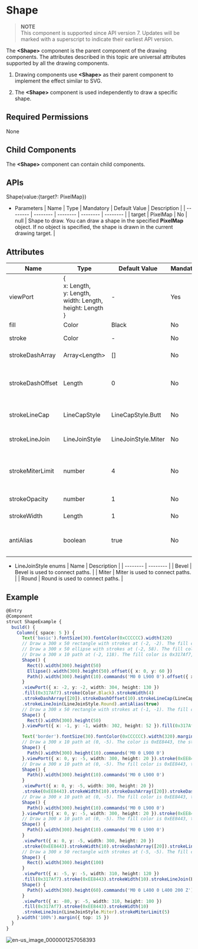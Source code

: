 # Shape


> **NOTE**<br>
> This component is supported since API version 7. Updates will be marked with a superscript to indicate their earliest API version.


The **<Shape\>** component is the parent component of the drawing components. The attributes described in this topic are universal attributes supported by all the drawing components.


1. Drawing components use **<Shape\>** as their parent component to implement the effect similar to SVG.


2. The **<Shape\>** component is used independently to draw a specific shape.


## Required Permissions

None


## Child Components

The **&lt;Shape&gt;** component can contain child components.


## APIs

Shape(value:{target?: PixelMap})

- Parameters
  | Name | Type | Mandatory | Default Value | Description | 
  | -------- | -------- | -------- | -------- | -------- |
  | target | PixelMap | No | null | Shape to draw. You can draw a shape in the specified **PixelMap** object. If no object is specified, the shape is drawn in the current drawing target. | 


## Attributes

| Name | Type | Default Value | Mandatory | Description | 
| -------- | -------- | -------- | -------- | -------- |
| viewPort | {<br/>x: Length,<br/>y: Length,<br/>width: Length,<br/>height: Length<br/>} | - | Yes | View port of the shape. | 
| fill | Color | Black | No | Fill color. | 
| stroke | Color | - | No | Stroke color. | 
| strokeDashArray | Array&lt;Length&gt; | [] | No | Stroke dash. | 
| strokeDashOffset | Length | 0 | No | Offset of the start point for drawing the stroke. | 
| strokeLineCap | LineCapStyle | LineCapStyle.Butt | No | Cap style of the stroke. | 
| strokeLineJoin | LineJoinStyle | LineJoinStyle.Miter | No | Join style of the stroke. | 
| strokeMiterLimit | number | 4 | No | Limit value when the sharp angle is drawn as a miter. | 
| strokeOpacity | number | 1 | No | Stroke opacity. | 
| strokeWidth | Length | 1 | No | Stroke width. | 
| antiAlias | boolean | true | No | Whether anti-aliasing is enabled. | 

- LineJoinStyle enums
  | Name | Description | 
  | -------- | -------- |
  | Bevel | Bevel is used to connect paths. | 
  | Miter | Miter is used to connect paths. | 
  | Round | Round is used to connect paths. | 


## Example

  
```ts
@Entry
@Component
struct ShapeExample {
  build() {
    Column({ space: 5 }) {
      Text('basic').fontSize(30).fontColor(0xCCCCCC).width(320)
      // Draw a 300 x 50 rectangle with strokes at (-2, -2). The fill color is 0x317Af7, the stroke color is black, the stroke width is 4, the stroke dash is 20, the offset is 10 to the left, the cap style is rounded, the join style is rounded, and anti-aliasing is enabled (default).
      // Draw a 300 x 50 ellipse with strokes at (-2, 58). The fill color is 0x317Af7, the stroke color is black, the stroke width is 4, the stroke dash is 20, the offset is 10 to the left, the cap style is rounded, the join style is rounded, and anti-aliasing is enabled (default).
      // Draw a 300 x 10 path at (-2, 118). The fill color is 0x317Af7, the stroke color is black, the stroke width is 4, the stroke dash is 20, the offset is 10 to the left, the cap style is rounded, and the join style is rounded, and anti-aliasing is enabled (default).
      Shape() {
        Rect().width(300).height(50)
        Ellipse().width(300).height(50).offset({ x: 0, y: 60 })
        Path().width(300).height(10).commands('M0 0 L900 0').offset({ x: 0, y: 120 })
      }
      .viewPort({ x: -2, y: -2, width: 304, height: 130 })
      .fill(0x317Af7).stroke(Color.Black).strokeWidth(4)
      .strokeDashArray([20]).strokeDashOffset(10).strokeLineCap(LineCapStyle.Round)
      .strokeLineJoin(LineJoinStyle.Round).antiAlias(true)
      // Draw a 300 x 50 rectangle with strokes at (-1, -1). The fill color is 0x317Af7, the stroke color is black, and the stroke width is 2.
      Shape() {
        Rect().width(300).height(50)
      }.viewPort({ x: -1, y: -1, width: 302, height: 52 }).fill(0x317Af7).stroke(Color.Black).strokeWidth(2)

      Text('border').fontSize(30).fontColor(0xCCCCCC).width(320).margin({top:30})
      // Draw a 300 x 10 path at (0, -5). The color is 0xEE8443, the stroke width is 10, and the stroke gap is 20.
      Shape() {
        Path().width(300).height(10).commands('M0 0 L900 0')
      }.viewPort({ x: 0, y: -5, width: 300, height: 20 }).stroke(0xEE8443).strokeWidth(10).strokeDashArray([20])
      // Draw a 300 x 10 path at (0, -5). The fill color is 0xEE8443, the stroke width is 10, the stroke gap is 20, and the offset is 10 to the left.
      Shape() {
        Path().width(300).height(10).commands('M0 0 L900 0')
      }
      .viewPort({ x: 0, y: -5, width: 300, height: 20 })
      .stroke(0xEE8443).strokeWidth(10).strokeDashArray([20]).strokeDashOffset(10)
      // Draw a 300 x 10 path at (0, -5). The fill color is 0xEE8443, the stroke width is 10, and the stroke opacity is 0.5.
      Shape() {
        Path().width(300).height(10).commands('M0 0 L900 0')
      }.viewPort({ x: 0, y: -5, width: 300, height: 20 }).stroke(0xEE8443).strokeWidth(10).strokeOpacity(0.5)
      // Draw a 300 x 10 path at (0, -5). The fill color is 0xEE8443, the stroke width is 10, the stroke dash is 20, the offset is 10 to the left, and the cap style is rounded.
      Shape() {
        Path().width(300).height(10).commands('M0 0 L900 0')
      }
      .viewPort({ x: 0, y: -5, width: 300, height: 20 })
      .stroke(0xEE8443).strokeWidth(10).strokeDashArray([20]).strokeLineCap(LineCapStyle.Round)
      // Draw a 300 x 50 rectangle with strokes at (-5, -5). The fill color is 0x317Af7, the stroke width is 10, the stroke color is 0xEE8443, and the join style is rounded.
      Shape() {
        Rect().width(300).height(100)
      }
      .viewPort({ x: -5, y: -5, width: 310, height: 120 })
      .fill(0x317Af7).stroke(0xEE8443).strokeWidth(10).strokeLineJoin(LineJoinStyle.Round)
      Shape() {
        Path().width(300).height(60).commands('M0 0 L400 0 L400 200 Z')
      }
      .viewPort({ x: -80, y: -5, width: 310, height: 100 })
      .fill(0x317Af7).stroke(0xEE8443).strokeWidth(10)
      .strokeLineJoin(LineJoinStyle.Miter).strokeMiterLimit(5)
    }.width('100%').margin({ top: 15 })
  }
}
```

![en-us_image_0000001257058393](figures/en-us_image_0000001257058393.png)